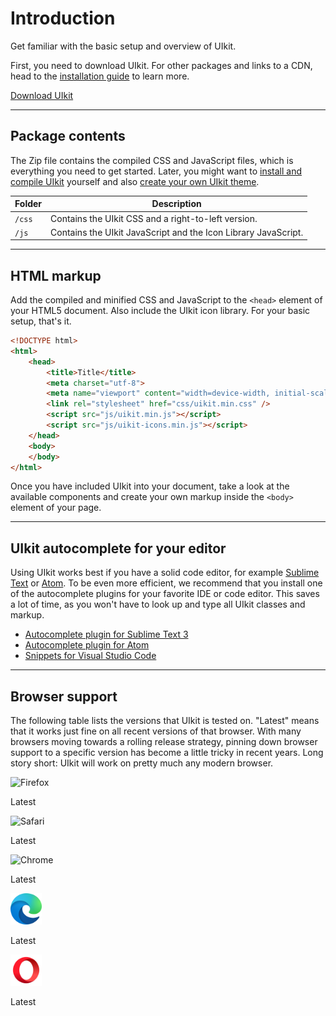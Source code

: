 # Introduction

<p class="uk-text-lead">Get familiar with the basic setup and overview of UIkit.</p>

First, you need to download UIkit. For other packages and links to a CDN, head to the [installation guide](installation.md) to learn more.

<a class="uk-button uk-button-primary" href="https://getuikit.com/download">Download UIkit</a>

***

## Package contents

The Zip file contains the compiled CSS and JavaScript files, which is everything you need to get started. Later, you might want to [install and compile UIkit](installation.md) yourself and also [create your own UIkit theme](less.md).

| Folder | Description                                                    |
|--------|----------------------------------------------------------------|
| `/css` | Contains the UIkit CSS and a right-to-left version.            |
| `/js`  | Contains the UIkit JavaScript and the Icon Library JavaScript. |

***

## HTML markup

Add the compiled and minified CSS and JavaScript to the `<head>` element of your HTML5 document. Also include the UIkit icon library. For your basic setup, that's it.

```html
<!DOCTYPE html>
<html>
    <head>
        <title>Title</title>
        <meta charset="utf-8">
        <meta name="viewport" content="width=device-width, initial-scale=1">
        <link rel="stylesheet" href="css/uikit.min.css" />
        <script src="js/uikit.min.js"></script>
        <script src="js/uikit-icons.min.js"></script>
    </head>
    <body>
    </body>
</html>
```

Once you have included UIkit into your document, take a look at the available components and create your own markup inside the `<body>` element of your page.

***

## UIkit autocomplete for your editor

Using UIkit works best if you have a solid code editor, for example [Sublime Text](https://www.sublimetext.com/) or [Atom](https://atom.io/). To be even more efficient, we recommend that you install one of the autocomplete plugins for your favorite IDE or code editor. This saves a lot of time, as you won't have to look up and type all UIkit classes and markup.

- [Autocomplete plugin for Sublime Text 3](https://github.com/uikit/uikit-sublime)
- [Autocomplete plugin for Atom](https://atom.io/packages/uikit-atom)
- [Snippets for Visual Studio Code](https://marketplace.visualstudio.com/items?itemName=Keno.uikit-3-snippets)

***

## Browser support

The following table lists the versions that UIkit is tested on. "Latest" means that it works just fine on all recent versions of that browser. With many browsers moving towards a rolling release strategy, pinning down browser support to a specific version has become a little tricky in recent years. Long story short: UIkit will work on pretty much any modern browser.

<div class="uk-child-width-1-3 uk-child-width-expand@s uk-text-center" uk-grid uk-height-match="> * > div">
    <div>
        <div class="uk-flex uk-flex-center uk-flex-middle">
            <img src="https://raw.githubusercontent.com/alrra/browser-logos/master/src/firefox/firefox.svg?sanitize=true" width="50" height="50" alt="Firefox">
        </div>
        <p>Latest</p>
    </div>
    <div>
        <div class="uk-flex uk-flex-center uk-flex-middle">
            <img src="https://raw.githubusercontent.com/alrra/browser-logos/master/src/safari-ios/safari-ios.svg?sanitize=true" width="50" height="50" alt="Safari">
        </div>
        <p>Latest</p>
    </div>
    <div>
        <div class="uk-flex uk-flex-center uk-flex-middle">
            <img src="https://raw.githubusercontent.com/alrra/browser-logos/master/src/chrome/chrome.svg?sanitize=true" width="50" height="50" alt="Chrome">
        </div>
        <p>Latest</p>
    </div>
    <div>
        <div class="uk-flex uk-flex-center uk-flex-middle">
            <img src="https://raw.githubusercontent.com/alrra/browser-logos/master/src/edge/edge.svg?sanitize=true" width="50" height="50" alt="Edge">
        </div>
        <p>Latest</p>
    </div>
    <div>
        <div class="uk-flex uk-flex-center uk-flex-middle">
            <img src="https://raw.githubusercontent.com/alrra/browser-logos/master/src/opera/opera.svg?sanitize=true" width="50" height="50" alt="Opera">
        </div>
        <p>Latest</p>
    </div>
</div>
